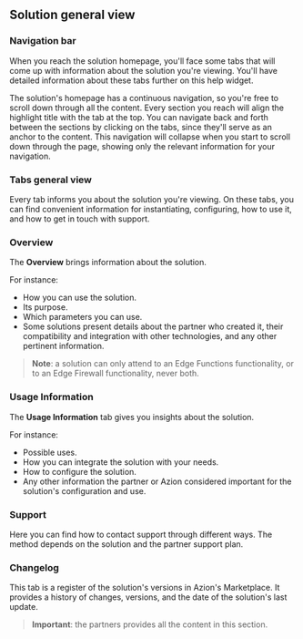 ## Solution general view

### Navigation bar

When you reach the solution homepage, you'll face some tabs that will come up with information about the solution you're viewing. You'll have detailed information about these tabs further on this help widget.

The solution's homepage has a continuous navigation, so you're free to scroll down through all the content. Every section you reach will align the highlight title with the tab at the top. You can navigate back and forth between the sections by clicking on the tabs, since they'll serve as an anchor to the content. This navigation will collapse when you start to scroll down through the page, showing only the relevant information for your navigation.

### Tabs general view

Every tab informs you about the solution you're viewing. On these tabs, you can find convenient  information for instantiating, configuring, how to use it, and how to get in touch with support.

### Overview

The **Overview** brings information about the solution. 

For instance:

- How you can use the solution.
- Its purpose.
- Which parameters you can use.
- Some solutions present details about the partner who created it, their compatibility and integration with other technologies, and any other pertinent information.

> **Note**: a solution can only attend to an Edge Functions functionality, or to an Edge Firewall functionality, never both.

### Usage Information

The **Usage Information** tab gives you insights about the solution. 

For instance:

- Possible uses.
- How you can integrate the solution with your needs.
- How to configure the solution.
- Any other information the partner or Azion considered important for the solution's configuration and use.

### Support

Here you can find how to contact support through different ways. The method depends on the solution and the partner support plan.

### Changelog

This tab is a register of the solution's versions in Azion's Marketplace. It provides a history of changes, versions, and the date of the solution's last update.

> **Important**: the partners provides all the content in this section.
